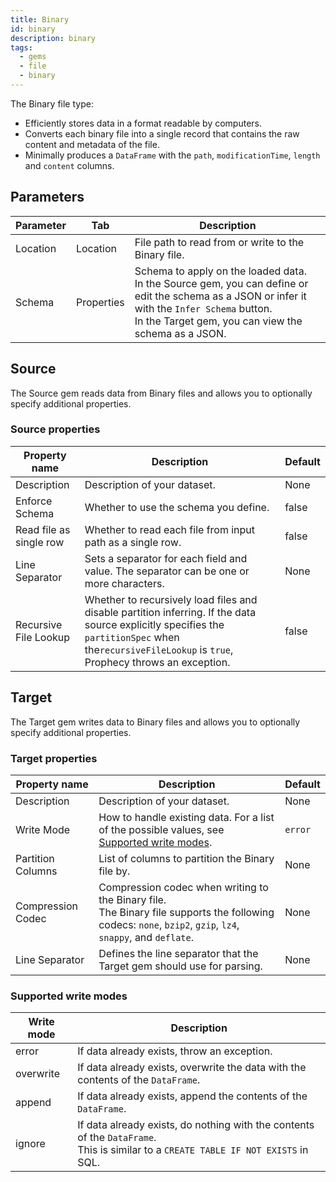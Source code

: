 ```yaml
---
title: Binary
id: binary
description: binary
tags:
  - gems
  - file
  - binary
---
```


The Binary file type:

- Efficiently stores data in a format readable by computers.
- Converts each binary file into a single record that contains the raw content and metadata of the file.
- Minimally produces a `DataFrame` with the `path`, `modificationTime`, `length` and `content` columns.

## Parameters

| Parameter | Tab        | Description                                                                                                                                                                                                   |
| --------- | ---------- | ------------------------------------------------------------------------------------------------------------------------------------------------------------------------------------------------------------- |
| Location  | Location   | File path to read from or write to the Binary file.                                                                                                                                                           |
| Schema    | Properties | Schema to apply on the loaded data. <br/>In the Source gem, you can define or edit the schema as a JSON or infer it with the `Infer Schema` button.<br/>In the Target gem, you can view the schema as a JSON. |

## Source

The Source gem reads data from Binary files and allows you to optionally specify additional properties.

### Source properties

| Property name           | Description                                                                                                                                                                                           | Default |
| ----------------------- | ----------------------------------------------------------------------------------------------------------------------------------------------------------------------------------------------------- | ------- |
| Description             | Description of your dataset.                                                                                                                                                                          | None    |
| Enforce Schema          | Whether to use the schema you define.                                                                                                                                                                 | false   |
| Read file as single row | Whether to read each file from input path as a single row.                                                                                                                                            | false   |
| Line Separator          | Sets a separator for each field and value. The separator can be one or more characters.                                                                                                               | None    |
| Recursive File Lookup   | Whether to recursively load files and disable partition inferring. If the data source explicitly specifies the `partitionSpec` when the`recursiveFileLookup` is `true`, Prophecy throws an exception. | false   |

## Target

The Target gem writes data to Binary files and allows you to optionally specify additional properties.

### Target properties

| Property name     | Description                                                                                                                                                     | Default |
| ----------------- | --------------------------------------------------------------------------------------------------------------------------------------------------------------- | ------- |
| Description       | Description of your dataset.                                                                                                                                    | None    |
| Write Mode        | How to handle existing data. For a list of the possible values, see [Supported write modes](#supported-write-modes).                                            | `error` |
| Partition Columns | List of columns to partition the Binary file by.                                                                                                                | None    |
| Compression Codec | Compression codec when writing to the Binary file. <br/>The Binary file supports the following codecs: `none`, `bzip2`, `gzip`, `lz4`, `snappy`, and `deflate`. | None    |
| Line Separator    | Defines the line separator that the Target gem should use for parsing.                                                                                          | None    |

### Supported write modes

| Write mode | Description                                                                                                                             |
| ---------- | --------------------------------------------------------------------------------------------------------------------------------------- |
| error      | If data already exists, throw an exception.                                                                                             |
| overwrite  | If data already exists, overwrite the data with the contents of the `DataFrame`.                                                        |
| append     | If data already exists, append the contents of the `DataFrame`.                                                                         |
| ignore     | If data already exists, do nothing with the contents of the `DataFrame`. <br/>This is similar to a `CREATE TABLE IF NOT EXISTS` in SQL. |
